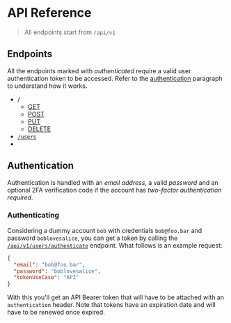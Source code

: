 # API Reference

> All endpoints start from `/api/v1`
## Endpoints
All the endpoints marked with *authenticated* require a valid user authentication token to be accessed.
Refer to the [authentication](#authentication) paragraph to understand how it works.
- /
    - [GET](GET.md)
    - [POST](POST.md)
    - [PUT](PUT.md)
    - [DELETE](DELETE.md)
- [`/users`](API-Users.md)
- 
## Authentication
Authentication is handled with an *email address*, a valid *password* and an optional 2FA verification code if the 
account has *two-factor authentication required*.
### Authenticating
Considering a dummy account `bob` with credentials `bob@foo.bar` and password `boblovesalice`, you can get a token by calling 
the [`/api/v1/users/authenticate`](#authenticating) endpoint. What follows is an example request:
```json
{
  "email": "bob@foo.bar",
  "password": "boblovesalice",
  "tokenUseCase": "API"
}
```
With this you'll get an API Bearer token that will have to be attached with an `authentication` header. Note that tokens 
have an expiration date and will have to be renewed once expired.
